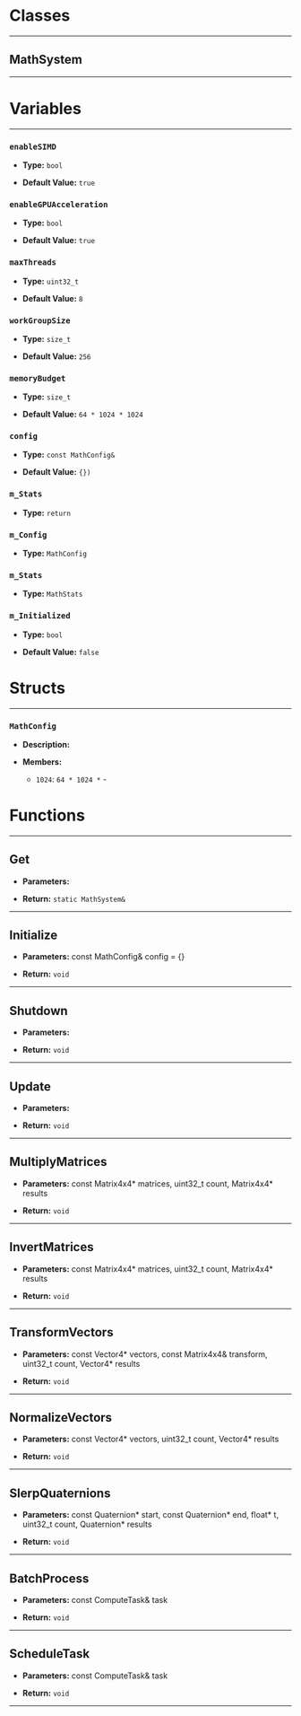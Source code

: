 # Classes
---

## MathSystem
---




# Variables
---

### `enableSIMD`

- **Type:** `bool`

- **Default Value:** `true`



### `enableGPUAcceleration`

- **Type:** `bool`

- **Default Value:** `true`



### `maxThreads`

- **Type:** `uint32_t`

- **Default Value:** `8`



### `workGroupSize`

- **Type:** `size_t`

- **Default Value:** `256`



### `memoryBudget`

- **Type:** `size_t`

- **Default Value:** `64 * 1024 * 1024`



### `config`

- **Type:** `const MathConfig&`

- **Default Value:** `{})`



### `m_Stats`

- **Type:** `return`



### `m_Config`

- **Type:** `MathConfig`



### `m_Stats`

- **Type:** `MathStats`



### `m_Initialized`

- **Type:** `bool`

- **Default Value:** `false`




# Structs
---

### `MathConfig`

- **Description:** 

- **Members:**

  - `1024`: `64 * 1024 *` - 




# Functions
---

## Get



- **Parameters:** 

- **Return:** `static MathSystem&`

---

## Initialize



- **Parameters:** const MathConfig& config = {}

- **Return:** `void`

---

## Shutdown



- **Parameters:** 

- **Return:** `void`

---

## Update



- **Parameters:** 

- **Return:** `void`

---

## MultiplyMatrices



- **Parameters:** const Matrix4x4* matrices, uint32_t count, Matrix4x4* results

- **Return:** `void`

---

## InvertMatrices



- **Parameters:** const Matrix4x4* matrices, uint32_t count, Matrix4x4* results

- **Return:** `void`

---

## TransformVectors



- **Parameters:** const Vector4* vectors, const Matrix4x4& transform, 
                         uint32_t count, Vector4* results

- **Return:** `void`

---

## NormalizeVectors



- **Parameters:** const Vector4* vectors, uint32_t count, Vector4* results

- **Return:** `void`

---

## SlerpQuaternions



- **Parameters:** const Quaternion* start, const Quaternion* end, 
                         float* t, uint32_t count, Quaternion* results

- **Return:** `void`

---

## BatchProcess



- **Parameters:** const ComputeTask& task

- **Return:** `void`

---

## ScheduleTask



- **Parameters:** const ComputeTask& task

- **Return:** `void`

---
